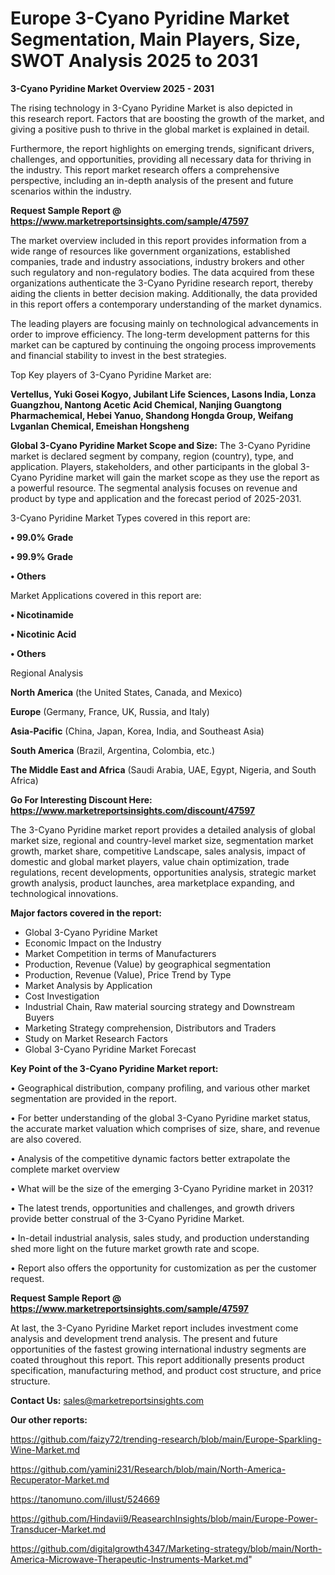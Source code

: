 # Europe 3-Cyano Pyridine Market Segmentation, Main Players, Size, SWOT Analysis 2025 to 2031

<Strong> 3-Cyano Pyridine Market Overview 2025 - 2031</strong>

The rising technology in 3-Cyano Pyridine Market is also depicted in this research report. Factors that are boosting the growth of the market, and giving a positive push to thrive in the global market is explained in detail.

Furthermore, the report highlights on emerging trends, significant drivers, challenges, and opportunities, providing all necessary data for thriving in the industry. This report market research offers a comprehensive perspective, including an in-depth analysis of the present and future scenarios within the industry.

<strong>Request Sample Report @ <a href=https://www.marketreportsinsights.com/sample/47597>https://www.marketreportsinsights.com/sample/47597</a></strong>

The market overview included in this report provides information from a wide range of resources like government organizations, established companies, trade and industry associations, industry brokers and other such regulatory and non-regulatory bodies. The data acquired from these organizations authenticate the 3-Cyano Pyridine research report, thereby aiding the clients in better decision making. Additionally, the data provided in this report offers a contemporary understanding of the market dynamics.

The leading players are focusing mainly on technological advancements in order to improve efficiency. The long-term development patterns for this market can be captured by continuing the ongoing process improvements and financial stability to invest in the best strategies.

Top Key players of 3-Cyano Pyridine Market are:

<strong>Vertellus, Yuki Gosei Kogyo, Jubilant Life Sciences, Lasons India, Lonza Guangzhou, Nantong Acetic Acid Chemical, Nanjing Guangtong Pharmachemical, Hebei Yanuo, Shandong Hongda Group, Weifang Lvganlan Chemical, Emeishan Hongsheng</strong>

<strong><b>Global 3-Cyano Pyridine Market Scope and Size:</b></strong>
The 3-Cyano Pyridine market is declared segment by company, region (country), type, and application. Players, stakeholders, and other participants in the global 3-Cyano Pyridine market will gain the market scope as they use the report as a powerful resource. The segmental analysis focuses on revenue and product by type and application and the forecast period of 2025-2031.

3-Cyano Pyridine Market Types covered in this report are:

<strong>•  99.0% Grade

•  99.9% Grade

•  Others</strong>

Market Applications covered in this report are:

<strong>•  Nicotinamide

•  Nicotinic Acid

•  Others</strong> 

Regional Analysis

<strong>North America</strong> (the United States, Canada, and Mexico)

<strong>Europe</strong> (Germany, France, UK, Russia, and Italy)

<strong>Asia-Pacific</strong> (China, Japan, Korea, India, and Southeast Asia)

<strong>South America</strong> (Brazil, Argentina, Colombia, etc.)

<strong>The Middle East and Africa</strong> (Saudi Arabia, UAE, Egypt, Nigeria, and South Africa)

<strong>Go For Interesting Discount Here: <a href=https://www.marketreportsinsights.com/discount/47597>https://www.marketreportsinsights.com/discount/47597</a></strong>

The 3-Cyano Pyridine market report provides a detailed analysis of global market size, regional and country-level market size, segmentation market growth, market share, competitive Landscape, sales analysis, impact of domestic and global market players, value chain optimization, trade regulations, recent developments, opportunities analysis, strategic market growth analysis, product launches, area marketplace expanding, and technological innovations.

<strong><b>Major factors covered in the report:</b></strong>
<ul>
  <li>Global 3-Cyano Pyridine Market </li>
  <li>Economic Impact on the Industry</li>
  <li>Market Competition in terms of Manufacturers</li>
  <li>Production, Revenue (Value) by geographical segmentation</li>
  <li>Production, Revenue (Value), Price Trend by Type</li>
  <li>Market Analysis by Application</li>
  <li>Cost Investigation</li>
  <li>Industrial Chain, Raw material sourcing strategy and Downstream Buyers</li>
  <li>Marketing Strategy comprehension, Distributors and Traders</li>
  <li>Study on Market Research Factors</li>
  <li>Global 3-Cyano Pyridine Market Forecast</li>
</ul>

<strong><b>Key Point of the 3-Cyano Pyridine Market report:</b></strong>

• Geographical distribution, company profiling, and various other market segmentation are provided in the report.

• For better understanding of the global 3-Cyano Pyridine market status, the accurate market valuation which comprises of size, share, and revenue are also covered.

• Analysis of the competitive dynamic factors better extrapolate the complete market overview

• What will be the size of the emerging 3-Cyano Pyridine market in 2031?

• The latest trends, opportunities and challenges, and growth drivers provide better construal of the 3-Cyano Pyridine Market.

• In-detail industrial analysis, sales study, and production understanding shed more light on the future market growth rate and scope.

• Report also offers the opportunity for customization as per the customer request.

<strong>Request Sample Report @ <a href=https://www.marketreportsinsights.com/sample/47597>https://www.marketreportsinsights.com/sample/47597</a></strong>

At last, the 3-Cyano Pyridine Market report includes investment come analysis and development trend analysis. The present and future opportunities of the fastest growing international industry segments are coated throughout this report. This report additionally presents product specification, manufacturing method, and product cost structure, and price structure.

<strong>Contact Us:</strong>
sales@marketreportsinsights.com

<strong>Our other reports:</strong>

<a href=https://github.com/faizy72/trending-research/blob/main/Europe-Sparkling-Wine-Market.md>https://github.com/faizy72/trending-research/blob/main/Europe-Sparkling-Wine-Market.md</a>

<a href=https://github.com/yamini231/Research/blob/main/North-America-Recuperator-Market.md>https://github.com/yamini231/Research/blob/main/North-America-Recuperator-Market.md</a>

<a href=https://tanomuno.com/illust/524669>https://tanomuno.com/illust/524669</a>

<a href=https://github.com/Hindavii9/ReasearchInsights/blob/main/Europe-Power-Transducer-Market.md>https://github.com/Hindavii9/ReasearchInsights/blob/main/Europe-Power-Transducer-Market.md</a>

<a href=https://github.com/digitalgrowth4347/Marketing-strategy/blob/main/North-America-Microwave-Therapeutic-Instruments-Market.md>https://github.com/digitalgrowth4347/Marketing-strategy/blob/main/North-America-Microwave-Therapeutic-Instruments-Market.md</a>"
